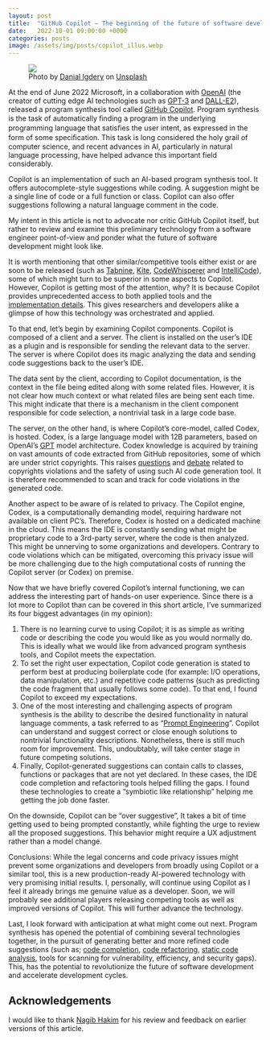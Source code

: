 ```yaml
---
layout: post
title:  "GitHub Copilot — The beginning of the future of software development"
date:   2022-10-01 09:00:00 +0000
categories: posts
image: /assets/img/posts/copilot_illus.webp
---
```


<figure>
  <img src="{{ page.image }}">
  <figcaption>Photo by <a href="https://unsplash.com/@ricaros?utm_source=unsplash&utm_medium=referral&utm_content=creditCopyText">Danial Igdery</a> 
    on <a href="https://unsplash.com/s/photos/programmer?utm_source=unsplash&utm_medium=referral&utm_content=creditCopyText">Unsplash</a></figcaption>
</figure>

At the end of June 2022 Microsoft, in a collaboration with [OpenAI](https://openai.com/) 
(the creator of cutting edge AI technologies such as [GPT-3](https://beta.openai.com/examples) and 
[DALL-E2](https://openai.com/dall-e-2/)), released a program synthesis tool called [GitHub Copilot](https://github.com/features/copilot). 
Program synthesis is the task of automatically ﬁnding a program in the underlying programming language 
that satisﬁes the user intent, as expressed in the form of some speciﬁcation. This task is long considered the holy grail of computer science, and recent advances in AI, particularly in natural language processing, have helped advance this important field considerably.

Copilot is an implementation of such an AI-based program synthesis tool. It offers autocomplete-style suggestions while coding. A suggestion might be a single line of code or a full function or class. Copilot can also offer suggestions following a natural language comment in the code.

My intent in this article is not to advocate nor critic GitHub Copilot itself, but rather to review and examine this preliminary technology from a software engineer point-of-view and ponder what the future of software development might look like.

It is worth mentioning that other similar/competitive tools either exist or are soon to be released 
(such as [Tabnine](https://www.tabnine.com/), [Kite](https://www.kite.com/), [CodeWhisperer](https://aws.amazon.com/codewhisperer/) 
and [IntelliCode](https://visualstudio.microsoft.com/services/intellicode/)), some of which might 
turn to be superior in some aspects to Copilot. However, Copilot is getting most of the attention, 
why? It is because Copilot provides unprecedented access to both applied tools and the 
[implementation details](https://arxiv.org/pdf/2107.03374.pdf). This gives researchers and developers alike a glimpse of how this technology was orchestrated and applied.

To that end, let’s begin by examining Copilot components. Copilot is composed of a client and a server. The client is installed on the user’s IDE as a plugin and is responsible for sending the relevant data to the server. The server is where Copilot does its magic analyzing the data and sending code suggestions back to the user’s IDE.

The data sent by the client, according to Copilot documentation, is the context in the file being edited along with some related files. However, it is not clear how much context or what related files are being sent each time. This might indicate that there is a mechanism in the client component responsible for code selection, a nontrivial task in a large code base.

The server, on the other hand, is where Copilot’s core-model, called Codex, is hosted. Codex, is a 
large language model with 12B parameters, based on OpenAI’s [GPT](https://arxiv.org/pdf/2005.14165.pdf) 
model architecture. Codex knowledge is acquired by training on vast amounts of code extracted from 
GitHub repositories, some of which are under strict copyrights. This raises [questions](https://www.zdnet.com/article/is-github-copilots-code-legal-ethically-right/) 
and [debate](https://www.reddit.com/r/linux/comments/vidjop/github_copilot_legally_stealingselling_licensed/) 
related to copyrights violations and the safety of using such AI code generation tool. It is therefore recommended to scan and track for code violations in the generated code.

Another aspect to be aware of is related to privacy. The Copilot engine, Codex, is a computationally demanding model, requiring hardware not available on client PC’s. Therefore, Codex is hosted on a dedicated machine in the cloud. This means the IDE is constantly sending what might be proprietary code to a 3rd-party server, where the code is then analyzed. This might be unnerving to some organizations and developers. Contrary to code violations which can be mitigated, overcoming this privacy issue will be more challenging due to the high computational costs of running the Copilot server (or Codex) on premise.

Now that we have briefly covered Copilot’s internal functioning, we can address the interesting part of hands-on user experience. Since there is a lot more to Copilot than can be covered in this short article, I’ve summarized its four biggest advantages (in my opinion):

1. There is no learning curve to using Copilot; it is as simple as writing code or describing the code you would like as you would normally do. This is ideally what we would like from advanced program synthesis tools, and Copilot meets the expectation.
2. To set the right user expectation, Copilot code generation is stated to perform best at producing boilerplate code (for example: I/O operations, data manipulation, etc.) and repetitive code patterns (such as predicting the code fragment that usually follows some code). To that end, I found Copilot to exceed my expectations.
3. One of the most interesting and challenging aspects of program synthesis is the ability to describe the desired functionality in natural language comments, a task referred to as “[Prompt Engineering](https://en.wikipedia.org/wiki/Prompt_engineering)”. Copilot can understand and suggest correct or close enough solutions to nontrivial functionality descriptions. Nonetheless, there is still much room for improvement. This, undoubtably, will take center stage in future competing solutions.
4. Finally, Copilot-generated suggestions can contain calls to classes, functions or packages that are not yet declared. In these cases, the IDE code completion and refactoring tools helped filling the gaps. I found these technologies to create a “symbiotic like relationship” helping me getting the job done faster.

On the downside, Copilot can be “over suggestive”, It takes a bit of time getting used to being prompted constantly, while fighting the urge to review all the proposed suggestions. This behavior might require a UX adjustment rather than a model change.

Conclusions: While the legal concerns and code privacy issues might prevent some organizations and developers from broadly using Copilot or a similar tool, this is a new production-ready AI-powered technology with very promising initial results. I, personally, will continue using Copilot as I feel it already brings me genuine value as a developer. Soon, we will probably see additional players releasing competing tools as well as improved versions of Copilot. This will further advance the technology.

Last, I look forward with anticipation at what might come out next. Program synthesis has opened the potential of combining several technologies together, 
in the pursuit of generating better and more refined code suggestions (such as; 
[code completion](https://en.wikipedia.org/wiki/Intelligent_code_completion), [code refactoring](https://en.wikipedia.org/wiki/Code_refactoring), 
[static code analysis](https://en.wikipedia.org/wiki/Static_program_analysis), tools for scanning 
for vulnerability, efficiency, and security gaps). This, has the potential to revolutionize the future of software development and accelerate development cycles.

## Acknowledgements
I would like to thank [Nagib Hakim](https://www.linkedin.com/in/nagib-hakim) for his review and feedback on earlier versions of this article.
